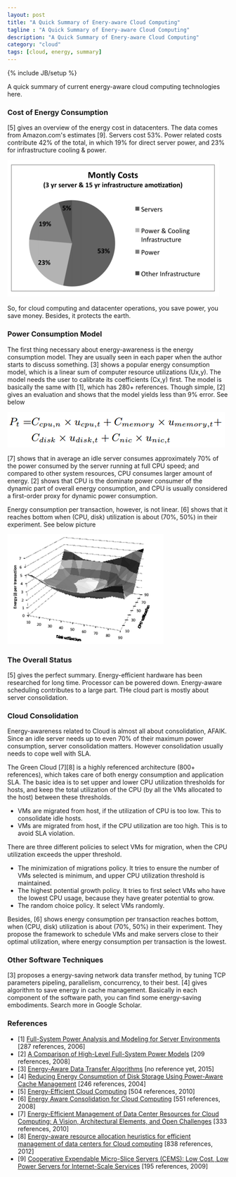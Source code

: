 ```yaml
---
layout: post
title: "A Quick Summary of Enery-aware Cloud Computing"
tagline : "A Quick Summary of Enery-aware Cloud Computing"
description: "A Quick Summary of Enery-aware Cloud Computing"
category: "cloud"
tags: [cloud, energy, summary]
---
```

{% include JB/setup %}

A quick summary of current energy-aware cloud computing technologies here. 

### Cost of Energy Consumption

\[5\] gives an overview of the energy cost in datacenters. The data comes from Amazon.com's estimates [9]. Servers cost 53%. Power related costs contribute 42% of the total, in which 19% for direct server power, and 23% for infrastructure cooling & power.

![Energy Costs in Datacenter](/images/energy-costs-in-datacenter.png "Energy Costs in Datacenter")

So, for cloud computing and datacenter operations, you save power, you save money. Besides, it protects the earth.

### Power Consumption Model

The first thing necessary about energy-awareness is the energy consumption model. They are usually seen in each paper when the author starts to discuss something. \[3\] shows a popular energy consumption model, which is a linear sum of computer resource utilizations (Ux,y). The model needs the user to calibrate its coefficients (Cx,y) first. The model is basically the same with \[1\], which has 280+ references. Though simple, \[2\] gives an evaluation and shows that the model yields less than 9% error. See below

![Linear Model of Power Consumption](/images/linear-model-of-power-consumption.png "Linear Model of Power Consumption")

\[7\] shows that in average an idle server consumes approximately 70% of the power consumed by the server running at full CPU speed; and compared to other system resources, CPU consumes larger amount of energy. \[2\] shows that CPU is the dominate power consumer of the dynamic part of overall energy consumption, and CPU is usually considered a first-order proxy for dynamic power consumption.

Energy consumption per transaction, however, is not linear. \[6\] shows that it reaches bottom when (CPU, disk) utilization is about (70%, 50%) in their experiment. See below picture

![Energy Consumption per Transaction](/images/energy-consumption-per-transaction.png "Energy Consumption per Transaction")

### The Overall Status

\[5\] gives the perfect summary. Energy-efficient hardware has been researched for long time. Processor can be powered down. Energy-aware scheduling contributes to a large part. THe cloud part is mostly about server consolidation.

### Cloud Consolidation

Energy-awareness related to Cloud is almost all about consolidation, AFAIK. Since an idle server needs up to even 70% of their maximum power consumption, server consolidation matters. However consolidation usually needs to cope well with SLA.

The Green Cloud \[7\]\[8\] is a highly referenced architecture (800+ references), which takes care of both energy consumption and application SLA. The basic idea is to set upper and lower CPU utilization thresholds for hosts, and keep the total utilization of the CPU (by all the VMs allocated to the host) between these thresholds.

  * VMs are migrated from host, if the utilization of CPU is too low. This to consolidate idle hosts.
  * VMs are migrated from host, if the CPU utilization are too high. This is to avoid SLA violation.

There are three different policies to select VMs for migration, when the CPU utilization exceeds the upper threshold.

  * The minimization of migrations policy. It tries to ensure the number of VMs selected is minimum, and upper CPU utilization threshold is maintained.
  * The highest potential growth policy. It tries to first select VMs who have the lowest CPU usage, because they have greater potential to grow.
  * The random choice policy. It select VMs randomly.

Besides, \[6\] shows energy consumption per transaction reaches bottom, when (CPU, disk) utilization is about (70%, 50%) in their experiment. They propose the framework to schedule VMs and make servers close to their optimal utilization, where energy consumption per transaction is the lowest.

### Other Software Techniques

\[3\] proposes a energy-saving network data transfer method, by tuning TCP parameters pipeling, parallelism, concurrency, to their best. \[4\] gives algorithm to save energy in cache management. Basically in each component of the software path, you can find some energy-saving embodiments. Search more in Google Scholar.

### References

* \[1\] [Full-System Power Analysis and Modeling for Server Environments](http://www-mount.ece.umn.edu/~jjyi/MoBS/2006/program/3A-Economou.pdf) \[287 references, 2006\]
* \[2\] [A Comparison of High-Level Full-System Power Models](https://www.usenix.org/legacy/event/hotpower08/tech/full_papers/rivoire/rivoire_html/) \[209 references, 2008\]
* \[3\] [Energy-Aware Data Transfer Algorithms](http://www.cse.buffalo.edu/faculty/tkosar/papers/sc_2015.pdf) \[no reference yet, 2015\]
* \[4\] [Reducing Energy Consumption of Disk Storage Using Power-Aware Cache Management](http://opera.ucsd.edu/paper/HPCA04.pdf) \[246 references, 2004\]
* \[5\] [Energy-Efficient Cloud Computing](http://san.ee.imperial.ac.uk/publications/EfficientCloud.pdf) \[504 references, 2010\]
* \[6\] [Energy Aware Consolidation for Cloud Computing](https://www.usenix.org/legacy/events/hotpower08/tech/full_papers/srikantaiah/srikantaiah_html/main.html) \[551 references, 2008\]
* \[7\] [Energy-Efficient Management of Data Center Resources for Cloud Computing: A Vision, Architectural Elements, and Open Challenges](http://128.250.22.134/papers/GreenCloud2010.pdf) \[333 references, 2010\]
* \[8\] [Energy-aware resource allocation heuristics for efficient management of data centers for Cloud computing](http://www.cloudbus.org/papers/Energy-Aware-CloudResourceAllocation-FGCS2012.pdf) \[838 references, 2012\]
* \[9\] [Cooperative Expendable Micro-Slice Servers (CEMS): Low Cost, Low Power Servers for Internet-Scale Services](http://www-db.cs.wisc.edu/cidr/cidr2009/JamesHamilton_CEMS.pdf) \[195 references, 2009\]
